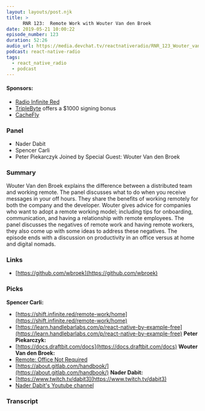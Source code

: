 ```yaml
---
layout: layouts/post.njk
title: >
      RNR 123:  Remote Work with Wouter Van den Broek
date: 2019-05-21 10:00:22
episode_number: 123
duration: 52:26
audio_url: https://media.devchat.tv/reactnativeradio/RNR_123_Wouter_van_den_Broek.mp3
podcast: react-native-radio
tags: 
  - react_native_radio
  - podcast
---
```


#### **Sponsors:**

- [Radio Infinite Red](https://radio.infinite.red/)
- [TripleByte](https://triplebyte.com/reactradio) offers a $1000 signing bonus
- [CacheFly](https://www.cachefly.com/)

### **Panel**

- Nader Dabit
- Spencer Carli
- Peter Piekarczyk
Joined by Special Guest: Wouter Van den Broek
### **Summary**
Wouter Van den Broek explains the difference between a distributed team and working remote. The panel discusses what to do when you receive messages in your off hours. They share the benefits of working remotely for both the company and the developer. Wouter gives advice for companies who want to adopt a remote working model; including tips for onboarding, communication, and having a relationship with remote employees. The panel discusses the negatives of remote work and having remote workers, they also come up with some ideas to address these negatives. The episode ends with a discussion on productivity in an office versus at home and digital nomads. 
### **Links**

- [https://github.com/wbroek](https://github.com/wbroek)

### **Picks**
 **Spencer Carli:**
- [https://shift.infinite.red/remote-work/home](https://shift.infinite.red/remote-work/home)
- [https://learn.handlebarlabs.com/p/react-native-by-example-free](https://learn.handlebarlabs.com/p/react-native-by-example-free)
**Peter Piekarczyk:**
- [https://docs.draftbit.com/docs](https://docs.draftbit.com/docs)
**Wouter Van den Broek:**
- [Remote: Office Not Required](https://www.amazon.com/Remote-Office-Required-Jason-Fried/dp/0804137501/ref=sr_1_3?ie=UTF8&qid=1548462018&sr=8-1&linkCode=ll1&tag=devchattv-20&linkId=f06bfe7482dca8bb751ed6d7cc86e2ab&language=en_US)
- [https://about.gitlab.com/handbook/](https://about.gitlab.com/handbook/)
**Nader Dabit:**
- [https://www.twitch.tv/dabit3](https://www.twitch.tv/dabit3)
- [Nader Dabit's Youtube channel](https://www.youtube.com/user/boyindasouth)


### Transcript


